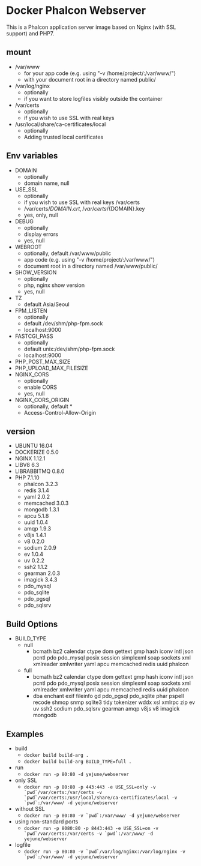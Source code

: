# Docker Phalcon Webserver

This is a Phalcon application server image based on Nginx (with SSL support) and PHP7.

## mount
-   /var/www
    -   for your app code (e.g. using "-v /home/project/:/var/www/")
    -   with your document root in a directory named public/
-   /var/log/nginx
    -   optionally
    -   if you want to store logfiles visibly outside the container
-   /var/certs
    -   optionally
    -   if you wish to use SSL with real keys
-   /usr/local/share/ca-certificates/local
    -   optionally
    -   Adding trusted local certificates

## Env variables
-   DOMAIN
    -   optionally
    -   domain name, null
-   USE_SSL
    -   optionally
    -   if you wish to use SSL with real keys /var/certs
    -   /var/certs/${DOMAIN}.crt, /var/certs/${DOMAIN}.key
    -   yes, only, null
-   DEBUG
    -   optionally
    -   display errors
    -   yes, null
-   WEBROOT
    -   optionally, default /var/www/public
    -   app code (e.g. using "-v /home/project/:/var/www/")
    -   document root in a directory named /var/www/public/
-   SHOW_VERSION
    -   optionally
    -   php, nginx show version
    -   yes, null
-   TZ
    -   default Asia/Seoul
-   FPM_LISTEN
    -   optionally
    -   default /dev/shm/php-fpm.sock
    -   localhost:9000
-   FASTCGI_PASS
    -   optionally
    -   default unix:/dev/shm/php-fpm.sock
    -   localhost:9000
-   PHP_POST_MAX_SIZE
-   PHP_UPLOAD_MAX_FILESIZE
-   NGINX_CORS
    -   optionally
    -   enable CORS
    -   yes, null
-   NGINX_CORS_ORIGIN
    -   optionally, default *
    -   Access-Control-Allow-Origin

## version
-   UBUNTU 16.04
-   DOCKERIZE 0.5.0
-   NGINX 1.12.1
-   LIBV8 6.3
-   LIBRABBITMQ 0.8.0
-   PHP 7.1.10
    -   phalcon 3.2.3
    -   redis 3.1.4
    -   yaml 2.0.2
    -   memcached 3.0.3
    -   mongodb 1.3.1
    -   apcu 5.1.8
    -   uuid 1.0.4
    -   amqp 1.9.3
    -   v8js 1.4.1
    -   v8 0.2.0
    -   sodium 2.0.9
    -   ev 1.0.4
    -   uv 0.2.2
    -   ssh2 1.1.2
    -   gearman 2.0.3
    -   imagick 3.4.3
    -   pdo_mysql
    -   pdo_sqlite
    -   pdo_pgsql
    -   pdo_sqlsrv

## Build Options
-   BUILD_TYPE
    -   null
        -   bcmath bz2 calendar ctype dom gettext gmp hash iconv intl json pcntl pdo pdo_mysql posix session simplexml soap sockets xml xmlreader xmlwriter yaml apcu memcached redis uuid phalcon
    -   full
        -   bcmath bz2 calendar ctype dom gettext gmp hash iconv intl json pcntl pdo pdo_mysql posix session simplexml soap sockets xml xmlreader xmlwriter yaml apcu memcached redis uuid phalcon
        -   dba enchant exif fileinfo gd pdo_pgsql pdo_sqlite phar pspell recode shmop snmp sqlite3 tidy tokenizer wddx xsl xmlrpc zip ev uv ssh2 sodium pdo_sqlsrv gearman amqp v8js v8 imagick mongodb


## Examples
-   build
    -   ``docker build build-arg .``
    -   ``docker build build-arg BUILD_TYPE=full .``
-   run
    -   ``docker run -p 80:80 -d yejune/webserver``
-   only SSL
    -   ``docker run -p 80:80 -p 443:443 -e USE_SSL=only -v `pwd`/var/certs:/var/certs -v `pwd`/var/certs:/usr/local/share/ca-certificates/local -v `pwd`:/var/www/ -d yejune/webserver``
-   without SSL
    -   ``docker run -p 80:80 -v `pwd`:/var/www/ -d yejune/webserver``
-   using non-standard ports
    -   ``docker run -p 8080:80 -p 8443:443 -e USE_SSL=on -v `pwd`/var/certs:/var/certs -v `pwd`:/var/www/ -d yejune/webserver``
-   logfile
    -   ``docker run -p 80:80 -v `pwd`/var/log/nginx:/var/log/nginx -v `pwd`:/var/www/ -d yejune/webserver``
